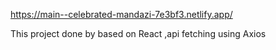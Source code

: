 https://main--celebrated-mandazi-7e3bf3.netlify.app/

This project done by based on React ,api fetching using Axios
